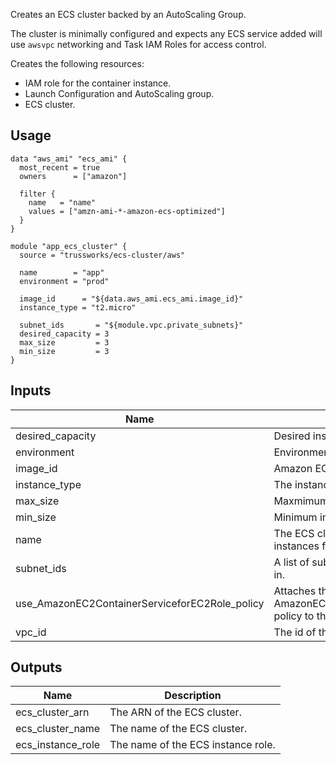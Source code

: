 <!-- BEGINNING OF PRE-COMMIT-TERRAFORM DOCS HOOK -->
Creates an ECS cluster backed by an AutoScaling Group.

The cluster is minimally configured and expects any ECS service added will
use `awsvpc` networking and Task IAM Roles for access control.

Creates the following resources:

* IAM role for the container instance.
* Launch Configuration and AutoScaling group.
* ECS cluster.

## Usage

```hcl
data "aws_ami" "ecs_ami" {
  most_recent = true
  owners      = ["amazon"]

  filter {
    name   = "name"
    values = ["amzn-ami-*-amazon-ecs-optimized"]
  }
}

module "app_ecs_cluster" {
  source = "trussworks/ecs-cluster/aws"

  name        = "app"
  environment = "prod"

  image_id      = "${data.aws_ami.ecs_ami.image_id}"
  instance_type = "t2.micro"

  subnet_ids       = "${module.vpc.private_subnets}"
  desired_capacity = 3
  max_size         = 3
  min_size         = 3
}
```

## Inputs

| Name | Description | Type | Default | Required |
|------|-------------|:----:|:-----:|:-----:|
| desired\_capacity | Desired instance count. | string | `"2"` | no |
| environment | Environment tag. | string | n/a | yes |
| image\_id | Amazon ECS-Optimized AMI. | string | n/a | yes |
| instance\_type | The instance type to use. | string | `"t2.micro"` | no |
| max\_size | Maxmimum instance count. | string | `"2"` | no |
| min\_size | Minimum instance count. | string | `"2"` | no |
| name | The ECS cluster name this will launching instances for. | string | n/a | yes |
| subnet\_ids | A list of subnet IDs to launch resources in. | list | n/a | yes |
| use\_AmazonEC2ContainerServiceforEC2Role\_policy | Attaches the AWS managed AmazonEC2ContainerServiceforEC2Role policy to the ECS instance role. | string | `"true"` | no |
| vpc\_id | The id of the VPC to launch resources in. | string | n/a | yes |

## Outputs

| Name | Description |
|------|-------------|
| ecs\_cluster\_arn | The ARN of the ECS cluster. |
| ecs\_cluster\_name | The name of the ECS cluster. |
| ecs\_instance\_role | The name of the ECS instance role. |

<!-- END OF PRE-COMMIT-TERRAFORM DOCS HOOK -->
